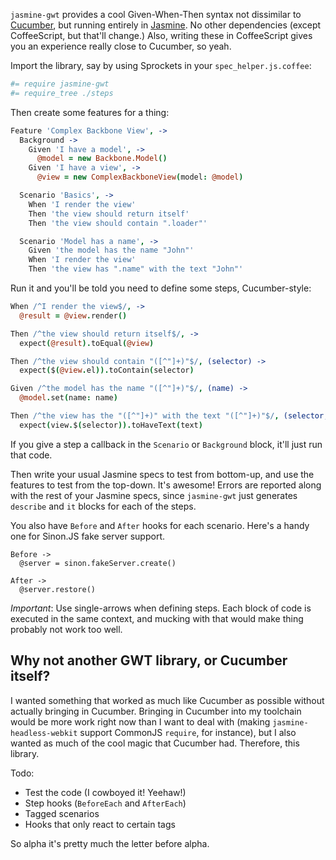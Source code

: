 `jasmine-gwt` provides a cool Given-When-Then syntax not dissimilar to [Cucumber](http://cukes.info/), but
running entirely in [Jasmine](https://jasmine.github.io/). No other dependencies (except CoffeeScript,
but that'll change.) Also, writing these in CoffeeScript gives you an experience really close to Cucumber, so yeah.

Import the library, say by using Sprockets in your `spec_helper.js.coffee`:

``` coffeescript
#= require jasmine-gwt
#= require_tree ./steps
```

Then create some features for a thing:

``` coffeescript
Feature 'Complex Backbone View', ->
  Background ->
    Given 'I have a model', ->
      @model = new Backbone.Model()
    Given 'I have a view', ->
      @view = new ComplexBackboneView(model: @model)

  Scenario 'Basics', ->
    When 'I render the view'
    Then 'the view should return itself'
    Then 'the view should contain ".loader"'

  Scenario 'Model has a name', ->
    Given 'the model has the name "John"'
    When 'I render the view'
    Then 'the view has ".name" with the text "John"'
```

Run it and you'll be told you need to define some steps, Cucumber-style:

``` coffeescript
When /^I render the view$/, ->
  @result = @view.render()

Then /^the view should return itself$/, ->
  expect(@result).toEqual(@view)

Then /^the view should contain "([^"]+)"$/, (selector) ->
  expect($(@view.el)).toContain(selector)

Given /^the model has the name "([^"]+)"$/, (name) ->
  @model.set(name: name)

Then /^the view has the "([^"]+)" with the text "([^"]+)"$/, (selector, text) ->
  expect(view.$(selector)).toHaveText(text)
```

If you give a step a callback in the `Scenario` or `Background` block, it'll just run that code.

Then write your usual Jasmine specs to test from bottom-up, and use the features to test from the top-down.
It's awesome! Errors are reported along with the rest of your Jasmine specs, since `jasmine-gwt` just generates
`describe` and `it` blocks for each of the steps.

You also have `Before` and `After` hooks for each scenario. Here's a handy one for Sinon.JS fake server support.

```
Before ->
  @server = sinon.fakeServer.create()

After ->
  @server.restore()
```

*Important*: Use single-arrows when defining steps. Each block of code is executed in the same context, and mucking
with that would make thing probably not work too well.

## Why not another GWT library, or Cucumber itself?

I wanted something that worked as much like Cucumber as possible without actually bringing in Cucumber. Bringing in
Cucumber into my toolchain would be more work right now than I want to deal with (making `jasmine-headless-webkit` support
CommonJS `require`, for instance), but I also wanted as much of the cool magic that Cucumber had. Therefore, this library.

Todo:

* Test the code (I cowboyed it! Yeehaw!)
* Step hooks (`BeforeEach` and `AfterEach`)
* Tagged scenarios
* Hooks that only react to certain tags

So alpha it's pretty much the letter before alpha.

